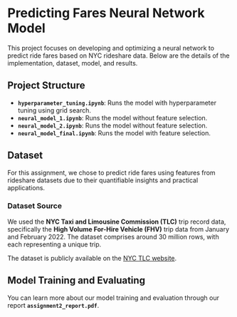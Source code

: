 # Predicting Fares Neural Network Model

This project focuses on developing and optimizing a neural network to predict ride fares based on NYC rideshare data. Below are the details of the implementation, dataset, model, and results.

## Project Structure

- **`hyperparameter_tuning.ipynb`**: Runs the model with hyperparameter tuning using grid search.
- **`neural_model_1.ipynb`**: Runs the model without feature selection.
- **`neural_model_2.ipynb`**: Runs the model without feature selection.
- **`neural_model_final.ipynb`**: Runs the model with feature selection.


## Dataset

For this assignment, we chose to predict ride fares using features from rideshare datasets due to their quantifiable insights and practical applications. 

### Dataset Source
We used the **NYC Taxi and Limousine Commission (TLC)** trip record data, specifically the **High Volume For-Hire Vehicle (FHV)** trip data from January and February 2022. The dataset comprises around 30 million rows, with each representing a unique trip.

The dataset is publicly available on the [NYC TLC website](https://www.nyc.gov/assets/tlc/downloads/pdf/2022_summary_data.pdf).

## Model Training and Evaluating
You can learn more about our model training and evaluation through our report **`assignment2_report.pdf`**.